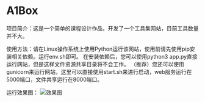 # A1Box
项目简介：这是一个简单的课程设计作品，开发了一个工具集网站，目前工具数量并不大。

使用方法：请在Linux操作系统上使用Python运行该网站，使用前请先使用pip安装相关依赖。运行env.sh即可。
          在安装依赖后，您可以使用python3 app.py直接运行网站，但是这样文件资源共享目录将不会工作。
          （推荐）您还可以使用gunicorn来运行网站，这里可以直接使用start.sh来进行启动，web服务运行在5000端口，文件共享运行在8000端口。

运行效果图：
![效果图](https://gitee.com/A1andNS/blogimage/raw/master/img/20210708105823.ico)
